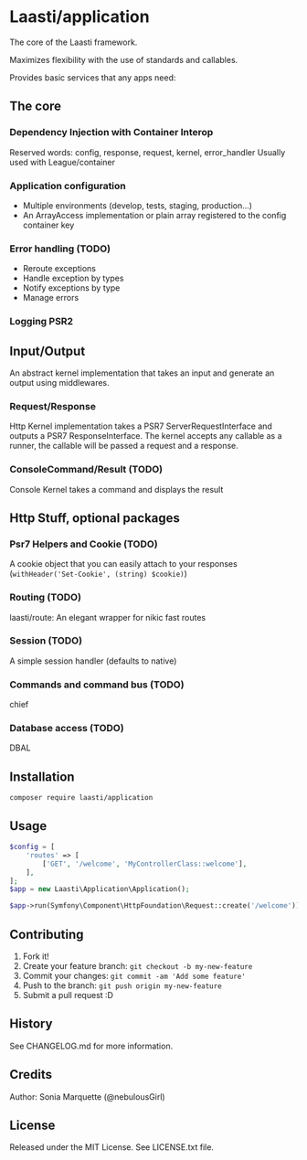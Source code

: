 # Laasti/application

The core of the Laasti framework.

Maximizes flexibility with the use of standards and callables.

Provides basic services that any apps need:

## The core

### Dependency Injection with Container Interop

Reserved words: config, response, request, kernel, error_handler
Usually used with League/container

### Application configuration

* Multiple environments (develop, tests, staging, production...)
* An ArrayAccess implementation or plain array registered to the config container key

### Error handling (TODO)

* Reroute exceptions
* Handle exception by types
* Notify exceptions by type
* Manage errors

### Logging PSR2

## Input/Output

An abstract kernel implementation that takes an input and generate an output using middlewares.

### Request/Response

Http Kernel implementation takes a PSR7 ServerRequestInterface and outputs a PSR7 ResponseInterface.
The kernel accepts any callable as a runner, the callable will be passed a request and a response.

### ConsoleCommand/Result (TODO)

Console Kernel takes a command and displays the result

## Http Stuff, optional packages

### Psr7 Helpers and Cookie (TODO)

A cookie object that you can easily attach to your responses (```withHeader('Set-Cookie', (string) $cookie)```)

### Routing (TODO)

laasti/route: An elegant wrapper for nikic fast routes

### Session (TODO)

A simple session handler (defaults to native)

### Commands and command bus (TODO)

chief

### Database access (TODO)

DBAL

## Installation

```
composer require laasti/application
```

## Usage

```php
$config = [
    'routes' => [
        ['GET', '/welcome', 'MyControllerClass::welcome'],
    ],
];
$app = new Laasti\Application\Application();

$app->run(Symfony\Component\HttpFoundation\Request::create('/welcome')); //Outputs

```

## Contributing

1. Fork it!
2. Create your feature branch: `git checkout -b my-new-feature`
3. Commit your changes: `git commit -am 'Add some feature'`
4. Push to the branch: `git push origin my-new-feature`
5. Submit a pull request :D

## History

See CHANGELOG.md for more information.

## Credits

Author: Sonia Marquette (@nebulousGirl)

## License

Released under the MIT License. See LICENSE.txt file.





